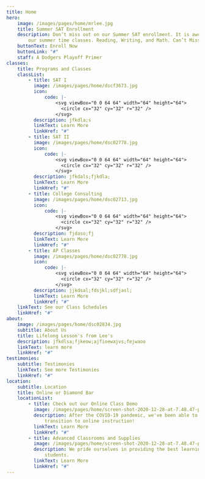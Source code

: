 ```yaml
---
title: Home
hero:
    image: /images/pages/home/mrlee.jpg
    title: Summer SAT Enrollment
    description: Don’t miss out on our Summer SAT enrollment. It is awesome. we love
        our summer time classes. Reading, Writing, and Math. Can’t Miss!
    buttonText: Enroll Now
    buttonLink: "#"
    staff: A Dodgers Playoff Primer
classes:
    title: Programs and Classes
    classList:
        - title: SAT I
          image: /images/pages/home/dscf3673.jpg
          icon:
              code: |-
                  <svg viewBox="0 0 64 64" width="64" height="64">
                    <circle cx="32" cy="32" r="32" />
                  </svg>
          description: jfkdla;s
          linkText: Learn More
          linkHref: "#"
        - title: SAT II
          image: /images/pages/home/dsc02778.jpg
          icon:
              code: |-
                  <svg viewBox="0 0 64 64" width="64" height="64">
                    <circle cx="32" cy="32" r="32" />
                  </svg>
          description: jfkdals;fjkdla;
          linkText: Learn More
          linkHref: "#"
        - title: College Consulting
          image: /images/pages/home/dsc02713.jpg
          icon:
              code: |-
                  <svg viewBox="0 0 64 64" width="64" height="64">
                    <circle cx="32" cy="32" r="32" />
                  </svg>
          description: fjdaso;fj
          linkText: Learn More
          linkHref: "#"
        - title: AP Classes
          image: /images/pages/home/dsc02778.jpg
          icon:
              code: |-
                  <svg viewBox="0 0 64 64" width="64" height="64">
                    <circle cx="32" cy="32" r="32" />
                  </svg>
          description: jjkdsal;fdsjkl;sdfjasl;
          linkText: Learn More
          linkHref: "#"
    linkText: See our Class Schedules
    linkHref: "#"
about:
    image: /images/pages/home/dsc02834.jpg
    subtitle: About Us
    title: Lifelong Lesson's from Lee's
    description: jfkdlsa;fjkeow;ajfioewajvs;fejwaoo
    linkText: learn more
    linkHref: "#"
testimonies:
    subtitle: Testimonies
    linkText: See more Testimonies
    linkHref: "#"
location:
    subtitle: Location
    title: Online or Diamond Bar
    locationList:
        - title: Check out our Online Class Demo
          image: /images/pages/home/screen-shot-2020-12-28-at-7.48.47-pm.png
          description: After the COVID-19 pandemic, we've been able to successfully
              transition to online instruction!
          linkText: Learn More
          linkHref: "#"
        - title: Advanced Classrooms and Supplies
          image: /images/pages/home/screen-shot-2020-12-28-at-7.48.47-pm.png
          description: We pride ourselves in providing the best learning environemnt for
              students.
          linkText: Learn More
          linkHref: "#"
---
```

